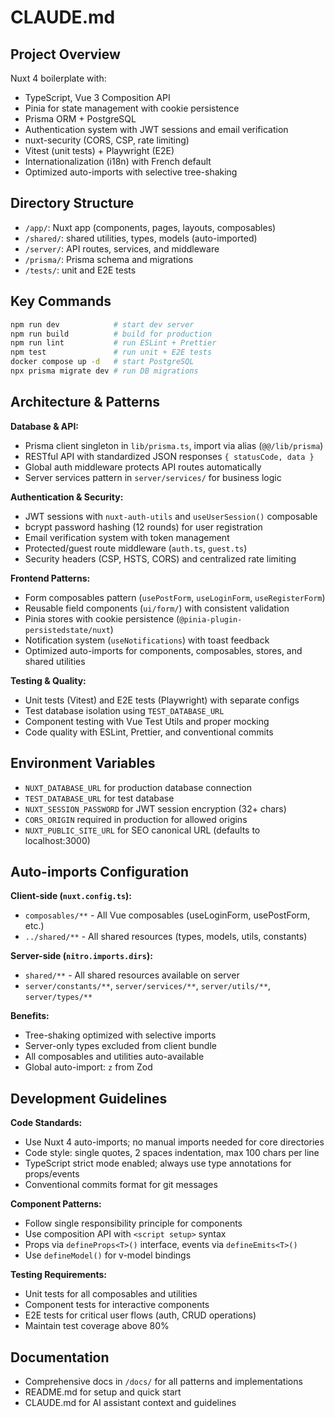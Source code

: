 # CLAUDE.md

## Project Overview

Nuxt 4 boilerplate with:

- TypeScript, Vue 3 Composition API
- Pinia for state management with cookie persistence
- Prisma ORM + PostgreSQL
- Authentication system with JWT sessions and email verification
- nuxt-security (CORS, CSP, rate limiting)
- Vitest (unit tests) + Playwright (E2E)
- Internationalization (i18n) with French default
- Optimized auto-imports with selective tree-shaking

## Directory Structure

- `/app/`: Nuxt app (components, pages, layouts, composables)
- `/shared/`: shared utilities, types, models (auto-imported)
- `/server/`: API routes, services, and middleware
- `/prisma/`: Prisma schema and migrations
- `/tests/`: unit and E2E tests

## Key Commands

```bash
npm run dev            # start dev server
npm run build          # build for production
npm run lint           # run ESLint + Prettier
npm test               # run unit + E2E tests
docker compose up -d   # start PostgreSQL
npx prisma migrate dev # run DB migrations
```

## Architecture & Patterns

**Database & API:**

- Prisma client singleton in `lib/prisma.ts`, import via alias (`@@/lib/prisma`)
- RESTful API with standardized JSON responses `{ statusCode, data }`
- Global auth middleware protects API routes automatically
- Server services pattern in `server/services/` for business logic

**Authentication & Security:**

- JWT sessions with `nuxt-auth-utils` and `useUserSession()` composable
- bcrypt password hashing (12 rounds) for user registration
- Email verification system with token management
- Protected/guest route middleware (`auth.ts`, `guest.ts`)
- Security headers (CSP, HSTS, CORS) and centralized rate limiting

**Frontend Patterns:**

- Form composables pattern (`usePostForm`, `useLoginForm`, `useRegisterForm`)
- Reusable field components (`ui/form/`) with consistent validation
- Pinia stores with cookie persistence (`@pinia-plugin-persistedstate/nuxt`)
- Notification system (`useNotifications`) with toast feedback
- Optimized auto-imports for components, composables, stores, and shared utilities

**Testing & Quality:**

- Unit tests (Vitest) and E2E tests (Playwright) with separate configs
- Test database isolation using `TEST_DATABASE_URL`
- Component testing with Vue Test Utils and proper mocking
- Code quality with ESLint, Prettier, and conventional commits

## Environment Variables

- `NUXT_DATABASE_URL` for production database connection
- `TEST_DATABASE_URL` for test database
- `NUXT_SESSION_PASSWORD` for JWT session encryption (32+ chars)
- `CORS_ORIGIN` required in production for allowed origins
- `NUXT_PUBLIC_SITE_URL` for SEO canonical URL (defaults to localhost:3000)

## Auto-imports Configuration

**Client-side (`nuxt.config.ts`):**

- `composables/**` - All Vue composables (useLoginForm, usePostForm, etc.)
- `../shared/**` - All shared resources (types, models, utils, constants)

**Server-side (`nitro.imports.dirs`):**

- `shared/**` - All shared resources available on server
- `server/constants/**`, `server/services/**`, `server/utils/**`, `server/types/**`

**Benefits:**

- Tree-shaking optimized with selective imports
- Server-only types excluded from client bundle
- All composables and utilities auto-available
- Global auto-import: `z` from Zod

## Development Guidelines

**Code Standards:**

- Use Nuxt 4 auto-imports; no manual imports needed for core directories
- Code style: single quotes, 2 spaces indentation, max 100 chars per line
- TypeScript strict mode enabled; always use type annotations for props/events
- Conventional commits format for git messages

**Component Patterns:**

- Follow single responsibility principle for components
- Use composition API with `<script setup>` syntax
- Props via `defineProps<T>()` interface, events via `defineEmits<T>()`
- Use `defineModel()` for v-model bindings

**Testing Requirements:**

- Unit tests for all composables and utilities
- Component tests for interactive components
- E2E tests for critical user flows (auth, CRUD operations)
- Maintain test coverage above 80%

## Documentation

- Comprehensive docs in `/docs/` for all patterns and implementations
- README.md for setup and quick start
- CLAUDE.md for AI assistant context and guidelines
